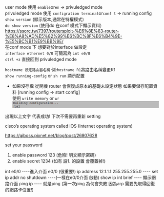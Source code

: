 user mode 使用 `enable`or`en` -> privuledged mode\
privuledged mode 使用 `configration terminal`or`conf t` -> running config \
`show version` (顯示版本,通常在特權模式)\
`do show version` (使用do 在conf 模式下顯示資料)\
https://ssorc.tw/7397/routersploit-%E6%8E%83-router-%E8%A8%AD%E5%82%99%E6%BC%8F%E6%B4%9E-%E5%BC%B1%E9%BB%9E/
\
在conf mode 下 想要對於interface 做設定\
`interface ethernet 0/0` 可簡寫為 `int e0/0`\
`ctrl +z` 直接回到 privuledged mode

`hostname 設定路由器名稱` 例:`hostname R1`將路由名稱變更R1\
`show running-config` or `sh run` 顯示配置

* 如果沒存檔 從開機 router 會恢復成原本的基礎未設定狀態
如果要儲存配置資料 [running config -> start config]\
使用 `write memory` or  `wr` \
![](https://github.com/oxolll/Linux/blob/%E8%A8%88%E7%AE%97%E6%A9%9F%E7%B6%B2%E8%B7%AF/%E5%9F%BA%E6%9C%AC%E8%A8%AD%E5%82%99%E7%B0%A1%E4%BB%8B/wr.png)

出現以上文字 代表成功!
下次不需要再重新 setting 

cisco’s operating system called IOS (Internet operating system)

https://giboss.pixnet.net/blog/post/26807628

set your password
1. enable password 123 (危險! 明文顯示密碼)
2. enable secret 1234 (如有 設1. 的設置 會覆蓋掉!)


int e0/0 ----進入介面 e0/0 (很重要!)
ip address 12.1.1.1 255.255.255.0 ---- set ip addr
no shutdown ----(一樣在e0/0介面 啟動)
show ip int brief ---- 顯示網路介面
ping ip ---- 就是ping (第一次ping 為何會失敗 因為arp 需要先取得回復的網路卡位置!)
